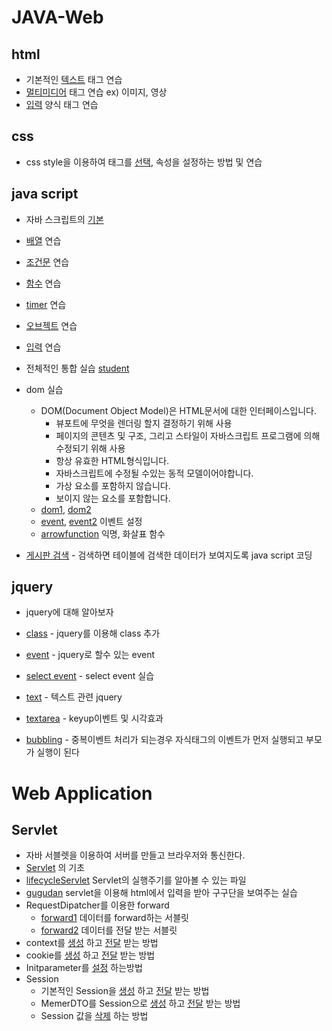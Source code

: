 # JAVA-Web

## html

* 기본적인 [텍스트](./html/WebContent/text.html) 태그 연습
* [멀티미디어](./html/WebContent/multimedia.html) 태그 연습 ex) 이미지, 영상
* [입력](./html/WebContent/formtest.html) 양식 태그 연습

## css

* css style을 이용하여 태그를 [선택](./css/WebContent/selectortest.html),  속성을 설정하는 방법 및 연습

## java script

* 자바 스크립트의 [기본](./js/WebContent/first.html)
* [배열](./js/WebContent/array.html) 연습
* [조건문](./js/WebContent/ifelsetest.html) 연습
* [함수](./js/WebContent/functiontest.html) 연습
* [timer](./js/WebContent/timer.html) 연습

* [오브젝트](./js/WebContent/objecttest.html) 연습

* [입력](./js/WebContent/input.html) 연습
* 전체적인 통합 실습 [student](./js/WebContent/student.html)

* dom 실습
  * DOM(Document Object Model)은 HTML문서에 대한 인터페이스입니다. 
    * 뷰포트에 무엇을 렌더링 할지 결정하기 위해 사용
    * 페이지의 콘텐츠 및 구조, 그리고 스타일이 자바스크립트 프로그램에 의해 수정되기 위해 사용
    * 항상 유효한 HTML형식입니다.
    * 자바스크립트에 수정될 수있는 동적 모델이어야합니다.
    * 가상 요소를 포함하지 않습니다.
    * 보이지 않는 요소를 포함합니다.
  * [dom1](./js/WebContent/dom1.html), [dom2](./js/WebContent/dom2.html)
  * [event](./js/WebContent/event.html), [event2](./js/WebContent/event2.html) 이벤트 설정
  * [arrowfunction](./js/WebContent/arrowfunc.html)  익명, 화살표 함수
* [게시판 검색](./js/WebContent/boardlist.html) - 검색하면 테이블에 검색한 데이터가 보여지도록 java script 코딩

## jquery

* jquery에 대해 알아보자

* [class](./jquery/WebContent/class.html) - jquery를 이용해 class 추가
* [event](./jquery/WebContent/event.html) - jquery로 할수 있는 event
* [select event](./jquery/WebContent/selectevent.html) - select event 실습
* [text](./jquery/WebContent/text_html.html) - 텍스트 관련 jquery
* [textarea](./jquery/WebContent/textarea.html) - keyup이벤트 및 시각효과
* [bubbling](./jquery/WebContent/bubbling.html) - 중복이벤트 처리가 되는경우 자식태그의 이벤트가 먼저 실행되고 부모가 실행이 된다

# Web Application

## Servlet

* 자바 서블렛을 이용하여 서버를 만들고 브라우저와 통신한다.
* [Servlet](./servlettest/src/servlettest/TestServlet.java) 의 기초
* [lifecycleServlet](./servlettest/src/servlettest/LifeCycleServlet.java) Servlet의 실행주기를 알아볼 수 있는 파일
* [gugudan](./servlettest/src/servlettest/GugudanServlet.java) servlet을 이용해 html에서 입력을 받아 구구단을 보여주는 실습
* RequestDipatcher를 이용한 forward
  * [forward1](./servlettest/src/forward/Forward1Servlet.java) 데이터를 forward하는 서블릿
  * [forward2](./servlettest/src/forward/Forward2Servlet.java) 데이터를 전달 받는 서블릿
* context를 [생성](./servlettest/src/context/ContextServlet1.java) 하고 [전달](./servlettest/src/context/ContextServlet2.java) 받는 방법
* cookie를 [생성](./servlettest/src/cookie/CookieServlet1.java) 하고 [전달](./servlettest/src/cookie/CookieServlet2.java) 받는 방법
* Initparameter를 [설정](./servlettest/src/config/InitParameterServlet.java) 하는방법
* Session
  * 기본적인 Session을 [생성](./servlettest/src/session/SessionServlet1.java) 하고 [전달](./servlettest/src/session/SessionServlet2.java) 받는 방법
  * MemerDTO를 Session으로 [생성](./servlettest/src/session/SessionServlet3.java) 하고 [전달](./servlettest/src/session/SessionServlet4.java) 받는 방법
  * Session 값을 [삭제](./servlettest/src/session/SessionServlet5.java) 하는 방법

